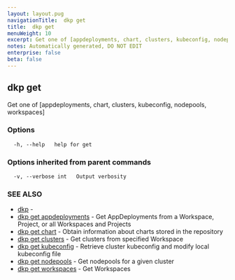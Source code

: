 ```yaml
---
layout: layout.pug
navigationTitle:  dkp get
title:  dkp get
menuWeight: 10
excerpt: Get one of [appdeployments, chart, clusters, kubeconfig, nodepools, workspaces]
notes: Automatically generated, DO NOT EDIT
enterprise: false
beta: false
---
```

<!-- vale off -->
<!-- markdownlint-disable -->

## dkp get

Get one of [appdeployments, chart, clusters, kubeconfig, nodepools, workspaces]

### Options

```
  -h, --help   help for get
```

### Options inherited from parent commands

```
  -v, --verbose int   Output verbosity
```

### SEE ALSO

* [dkp](/dkp/kommander/2.2/cli/dkp/)	 - 
* [dkp get appdeployments](/dkp/kommander/2.2/cli/dkp/get/appdeployments/)	 - Get AppDeployments from a Workspace, Project, or all Workspaces and Projects
* [dkp get chart](/dkp/kommander/2.2/cli/dkp/get/chart/)	 - Obtain information about charts stored in the repository
* [dkp get clusters](/dkp/kommander/2.2/cli/dkp/get/clusters/)	 - Get clusters from specified Workspace
* [dkp get kubeconfig](/dkp/kommander/2.2/cli/dkp/get/kubeconfig/)	 - Retrieve cluster kubeconfig and modify local kubeconfig file
* [dkp get nodepools](/dkp/kommander/2.2/cli/dkp/get/nodepools/)	 - Get nodepools for a given cluster
* [dkp get workspaces](/dkp/kommander/2.2/cli/dkp/get/workspaces/)	 - Get Workspaces

